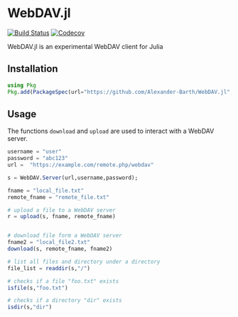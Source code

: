 # WebDAV.jl

<!-- [![Stable](https://img.shields.io/badge/docs-stable-blue.svg)](https://alexander-barth.github.io/WebDAV.jl/stable)
[![Latest](https://img.shields.io/badge/docs-latest-blue.svg)](https://alexander-barth.github.io/WebDAV.jl/latest) -->
[![Build Status](https://travis-ci.org/Alexander-Barth/WebDAV.jl.svg?branch=master)](https://travis-ci.org/Alexander-Barth/WebDAV.jl)
[![Codecov](https://codecov.io/gh/Alexander-Barth/WebDAV.jl/branch/master/graph/badge.svg)](https://codecov.io/gh/Alexander-Barth/WebDAV.jl)

WebDAV.jl is an experimental WebDAV client for Julia

## Installation

```julia
using Pkg
Pkg.add(PackageSpec(url="https://github.com/Alexander-Barth/WebDAV.jl",rev="master"))
```

## Usage


The functions `download` and `upload` are used to interact with a WebDAV server.

```julia
username = "user"
password = "abc123"
url =  "https://example.com/remote.php/webdav"

s = WebDAV.Server(url,username,password);

fname = "local_file.txt"
remote_fname = "remote_file.txt"

# upload a file to a WebDAV server
r = upload(s, fname, remote_fname)


# download file form a WebDAV server
fname2 = "local_file2.txt"
download(s, remote_fname, fname2)

# list all files and directory under a directory
file_list = readdir(s,"/")

# checks if a file "foo.txt" exists
isfile(s,"foo.txt")

# checks if a directory "dir" exists
isdir(s,"dir")
```
